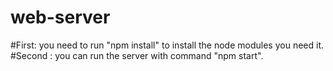 # web-server
#First: you need to run "npm install" to install the node modules you need it.
#Second : you can run the server with command "npm start".
